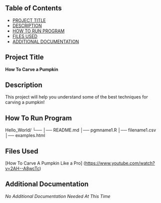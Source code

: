   ## Table of Contents

  - [PROJECT TITLE](#Project-Title)
  - [DESCRIPTION](#Description)
  - [HOW TO RUN PROGRAM](#How-to-run-program)
  - [FILES USED](#files-used)
  - [ADDITIONAL DOCUMENTATION](#additional-documentation)

  ## Project Title
  
  **How To Carve a Pumpkin**
  
  ## Description
  
  This project will help you understand some of the best techniques for carving a pumpkin!
  
  ## How To Run Program
  
  Hello_World/
└── 
    │── README.md
    │── pgmname1.R
    │── filename1.csv
    │── examples.html
    
   ## Files Used
   [How To Carve A Pumpkin Like a Pro] (https://www.youtube.com/watch?v=2AH--A8wcTc)
   
   ## Additional Documentation
  
  *No Additional Documentation Needed At This Time*
